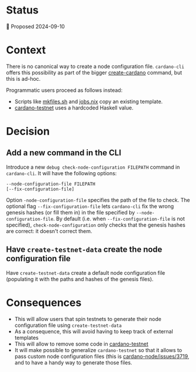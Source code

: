 # Status

📜 Proposed 2024-09-10

# Context

There is no canonical way to create a node configuration file. `cardano-cli` offers this possibility as part of the bigger [create-cardano](https://github.com/IntersectMBO/cardano-cli/blob/551d9b9f2f244e0d681bf03eaa6d985565ac3a5b/cardano-cli/test/cardano-cli-golden/files/golden/help/latest_genesis_create-cardano.cli#L49) command, but this is ad-hoc.

Programmatic users proceed as follows instead:

* Scripts like [mkfiles.sh](https://github.com/IntersectMBO/cardano-node/blob/51a034a51c5cefdd6ab4b9ff1e71710cf0c96643/scripts/babbage/mkfiles.sh#L85) and [jobs.nix](https://github.com/input-output-hk/cardano-parts/blob/0abf510e0ed70fda4e6ad3ae71632c20d09f135a/flakeModules/jobs.nix#L253) copy an existing template.
* [cardano-testnet](https://github.com/IntersectMBO/cardano-node/blob/51a034a51c5cefdd6ab4b9ff1e71710cf0c96643/cardano-testnet/src/Testnet/Defaults.hs#L340) uses a hardcoded Haskell value.

# Decision

## Add a new command in the CLI

Introduce a new `debug check-node-configuration FILEPATH` command in `cardano-cli`. It will have the following options:

```
--node-configuration-file FILEPATH
[--fix-configuration-file]
```

Option `-node-configuration-file` specifies the path of the file to check. The optional flag `--fix-configuration-file` lets `cardano-cli` fix the wrong genesis hashes (or fill them in) in the file specified by `--node-configuration-file`. By default (i.e. when `--fix-configuration-file` is not specified), `check-node-configuration` only checks that the genesis hashes are correct: it doesn't correct them.

## Have `create-testnet-data` create the node configuration file

Have `create-testnet-data` create a default node configuration file (populating it with the paths and hashes of the genesis files).

# Consequences

* This will allow users that spin testnets to generate their node configuration file using `create-testnet-data`
* As a consequence, this will avoid having to keep track of external templates
* This will allow to remove some code in [cardano-testnet](https://github.com/IntersectMBO/cardano-node/blob/51a034a51c5cefdd6ab4b9ff1e71710cf0c96643/cardano-testnet/src/Testnet/Defaults.hs#L340)
* It will make possible to generalize `cardano-testnet` so that it allows to pass custom node configuration files (this is [cardano-node/issues/3719](https://github.com/IntersectMBO/cardano-node/issues/3719), and to have a handy way to generate those files.

